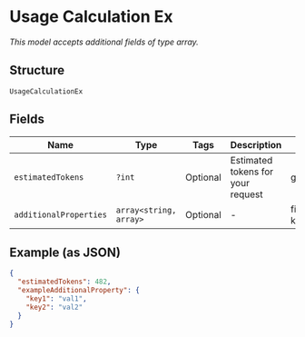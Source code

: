 
# Usage Calculation Ex

*This model accepts additional fields of type array.*

## Structure

`UsageCalculationEx`

## Fields

| Name | Type | Tags | Description | Getter | Setter |
|  --- | --- | --- | --- | --- | --- |
| `estimatedTokens` | `?int` | Optional | Estimated tokens for your request | getEstimatedTokens(): ?int | setEstimatedTokens(?int estimatedTokens): void |
| `additionalProperties` | `array<string, array>` | Optional | - | findAdditionalProperty(string key): array | additionalProperty(string key, array value): void |

## Example (as JSON)

```json
{
  "estimatedTokens": 482,
  "exampleAdditionalProperty": {
    "key1": "val1",
    "key2": "val2"
  }
}
```

